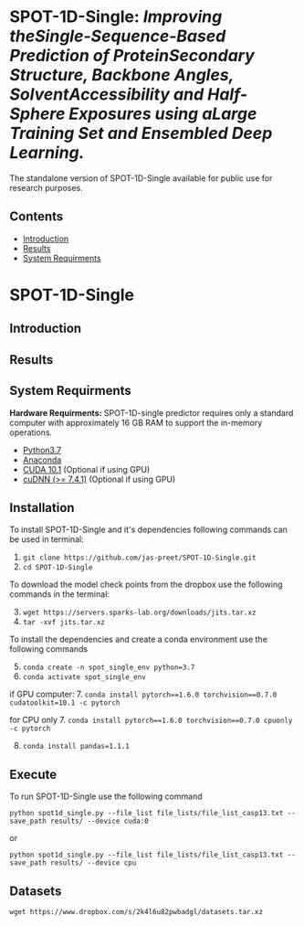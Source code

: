 SPOT-1D-Single: *Improving theSingle-Sequence-Based Prediction of ProteinSecondary Structure, Backbone Angles, SolventAccessibility and Half-Sphere Exposures using aLarge Training Set and Ensembled Deep Learning.*
====
The standalone version of SPOT-1D-Single available for public use for research purposes. 

Contents
----
  * [Introduction](#introduction)
  * [Results](#results)
  * [System Requirments](#system-requirments)

# SPOT-1D-Single

Introduction
----

Results
----

System Requirments
----

**Hardware Requirments:**
SPOT-1D-single predictor requires only a standard computer with approximately 16 GB RAM to support the in-memory operations.

* [Python3.7](https://docs.python-guide.org/starting/install3/linux/)
* [Anaconda](https://anaconda.org/anaconda/virtualenv)
* [CUDA 10.1](https://developer.nvidia.com/cuda-10.1-download-archive) (Optional if using GPU)
* [cuDNN (>= 7.4.1)](https://developer.nvidia.com/cudnn) (Optional if using GPU)

Installation
----

To install SPOT-1D-Single and it's dependencies following commands can be used in terminal:

1. `git clone https://github.com/jas-preet/SPOT-1D-Single.git`
2. `cd SPOT-1D-Single`

To download the model check points from the dropbox use the following commands in the terminal:

3. `wget https://servers.sparks-lab.org/downloads/jits.tar.xz`
4. `tar -xvf jits.tar.xz`

To install the dependencies and create a conda environment use the following commands

5. `conda create -n spot_single_env python=3.7`
6. `conda activate spot_single_env`

if GPU computer:
7. `conda install pytorch==1.6.0 torchvision==0.7.0 cudatoolkit=10.1 -c pytorch`

for CPU only 
7. `conda install pytorch==1.6.0 torchvision==0.7.0 cpuonly -c pytorch`

8. `conda install pandas=1.1.1`

Execute
----
To run SPOT-1D-Single use the following command

`python spot1d_single.py --file_list file_lists/file_list_casp13.txt --save_path results/ --device cuda:0`

or 

`python spot1d_single.py --file_list file_lists/file_list_casp13.txt --save_path results/ --device cpu` 

Datasets
----
`wget https://www.dropbox.com/s/2k4l6u82pwbadgl/datasets.tar.xz`
